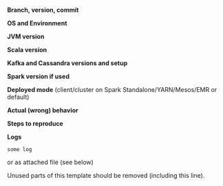 **Branch, version, commit**

**OS and Environment**

**JVM version**

**Scala version**

**Kafka and Cassandra versions and setup**

**Spark version if used**

**Deployed mode**
(client/cluster on Spark Standalone/YARN/Mesos/EMR or default)

**Actual (wrong) behavior**

**Steps to reproduce**

**Logs**

```
some log
```

or as attached file (see below)


Unused parts of this template should be removed (including this line).
